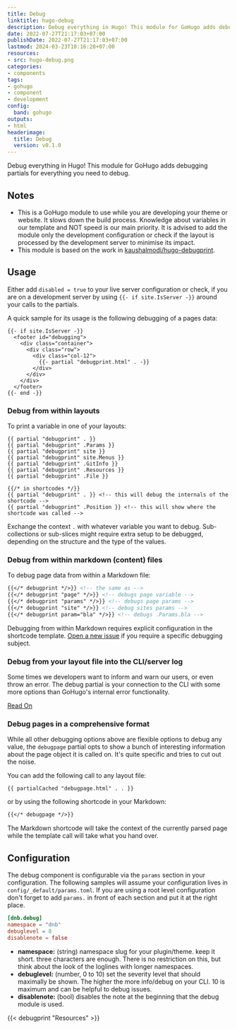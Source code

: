 ```yaml
---
title: Debug
linktitle: hugo-debug
description: Debug everything in Hugo! This module for GoHugo adds debugging partials for everything you need to debug.
date: 2022-07-27T21:17:03+07:00
publishDate: 2022-07-27T21:17:03+07:00
lastmod: 2024-03-23T10:16:28+07:00
resources:
- src: hugo-debug.png
categories:
- components
tags:
- gohugo
- component
- development
config:
  band: gohugo
outputs:
- html
headerimage:
  title: Debug
  version: v0.1.0
---
```


Debug everything in Hugo! This module for GoHugo adds debugging partials for everything you need to debug.

## Notes

* This is a GoHugo module to use while you are developing your theme or website. It slows down the build process. Knowledge about variables in our template and NOT speed is our main priority. It is advised to add the module only the development configuration or check if the layout is processed by the development server to minimise its impact.
* This module is based on the work in [kaushalmodi/hugo-debugprint](https://github.com/kaushalmodi/hugo-debugprint).

## Usage

Either add `disabled = true` to your live server configuration or check, if you are on a development server by using `{{- if site.IsServer -}}` around your calls to the partials.

A quick sample for its usage is the following debugging of a pages data:

```go-html-template
{{- if site.IsServer -}}
  <footer id="debugging">
    <div class="container">
      <div class="row">
        <div class="col-12">
          {{- partial "debugprint.html" . -}}
        </div>
      </div>
    </div>
  </footer>
{{- end -}}
```

### Debug from within layouts

To print a variable in one of your layouts:

```go-html-template
{{ partial "debugprint" . }}
{{ partial "debugprint" .Params }}
{{ partial "debugprint" site }}
{{ partial "debugprint" site.Menus }}
{{ partial "debugprint" .GitInfo }}
{{ partial "debugprint" .Resources }}
{{ partial "debugprint" .File }}

{{/* in shortcodes */}}
{{ partial "debugprint" . }} <!-- this will debug the internals of the shortcode -->
{{ partial "debugprint" .Position }} <!-- this will show where the shortcode was called -->
```

Exchange the context `.` with whatever variable you want to debug. Sub-collections or sub-slices might require extra setup to be debugged, depending on the structure and the type of the values.

### Debug from within markdown (content) files

To debug page data from within a Markdown file:

```markdown
{{</* debugprint */>}} <!-- the same as -->
{{</* debugprint "page" */>}} <!-- debugs page variable -->
{{</* debugprint "params" */>}} <!-- debugs page params -->
{{</* debugprint "site" */>}} <!-- debug sites params -->
{{</* debugprint param="bla" */>}} <!-- debugs .Params.bla -->
```

Debugging from within Markdown requires explicit configuration in the shortcode template. [Open a new issue](https://github.com/davidsneighbour/hugo-blockify/issues) if you require a specific debugging subject.

### Debug from your layout file into the CLI/server log

Some times we developers want to inform and warn our users, or even throw an error. The debug partial is your connection to the CLI with some more options than GoHugo's internal error functionality.

[Read On](./debugging/)

### Debug pages in a comprehensive format

While all other debugging options above are flexible options to debug any value, the `debugpage` partial opts to show a bunch of interesting information about the page object it is called on. It's quite specific and tries to cut out the noise.

You can add the following call to any layout file:

```go-html-template
{{ partialCached "debugpage.html" . . }}
```

or by using the following shortcode in your Markdown:

```markdown
{{</* debugpage */>}}
```

The Markdown shortcode will take the context of the currently parsed page while the template call will take what you hand over.

## Configuration

The debug component is configurable via the `params` section in your configuration. The following samples will assume your configuration lives in `config/_default/params.toml`. If you are using a root level configuration don't forget to add `params.` in front of each section and put it at the right place.

```toml
[dnb.debug]
namespace = "dnb"
debuglevel = 8
disablenote = false
```

* **namespace:** (string) namespace slug for your plugin/theme. keep it short. three characters are enough. There is no restriction on this, but think about the look of the loglines with longer namespaces.
* **debuglevel:** (number, 0 to 10) set the severity level that should maximally be shown. The higher the more info/debug on your CLI. 10 is maximum and can be helpful to debug issues.
* **disablenote:** (bool) disables the note at the beginning that the debug module is used.

{{< debugprint "Resources" >}}
